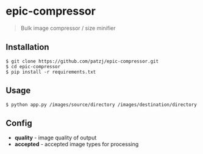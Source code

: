 # epic-compressor
> Bulk image compressor / size minifier

## Installation
```
$ git clone https://github.com/patzj/epic-compressor.git
$ cd epic-compressor
$ pip install -r requirements.txt
```

## Usage
```
$ python app.py /images/source/directory /images/destination/directory
```

## Config
- **quality** - image quality of output
- **accepted** - accepted image types for processing
